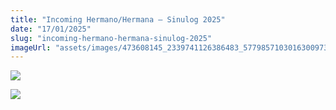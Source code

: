 ```yaml
---
title: "Incoming Hermano/Hermana – Sinulog 2025"
date: "17/01/2025"
slug: "incoming-hermano-hermana-sinulog-2025"
imageUrl: "assets/images/473608145_2339741126386483_5779857103016300973_n.jpg"
---
```


[![](https://i0.wp.com/santonino-nz.org/wp-content/uploads/2025/01/473608145_2339741126386483_5779857103016300973_n.jpg?resize=1024%2C768&ssl=1)](https://i0.wp.com/santonino-nz.org/wp-content/uploads/2025/01/473608145_2339741126386483_5779857103016300973_n.jpg?ssl=1)

[![](https://i0.wp.com/santonino-nz.org/wp-content/uploads/2025/01/473035510_967093991508189_6301554387999714358_n.jpg?resize=1024%2C768&ssl=1)](https://i0.wp.com/santonino-nz.org/wp-content/uploads/2025/01/473035510_967093991508189_6301554387999714358_n.jpg?ssl=1)